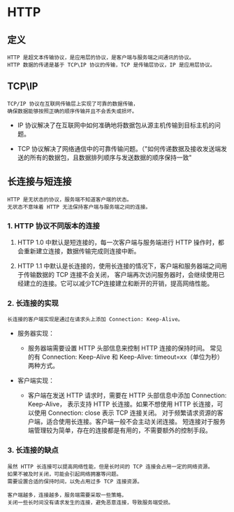 # HTTP 

## 定义
    HTTP 是超文本传输协议，是应用层的协议，是客户端与服务端之间通讯的协议。
    HTTP 数据的传递是基于 TCP\IP 协议的传输，TCP 是传输层协议，IP 是应用层协议。

## TCP\IP
    TCP/IP 协议在互联网传输层上实现了可靠的数据传输，
    确保数据能够按照正确的顺序传输并且不会丢失或损坏。

* IP 协议解决了在互联网中如何准确地将数据包从源主机传输到目标主机的问题。

* TCP 协议解决了网络通信中的可靠传输问题。（"如何传递数据及接收发送端发送的所有的数据包，且数据排列顺序与发送数据的顺序保持一致"

## 长连接与短连接
    HTTP 是无状态的协议，服务端不知道客户端的状态。
    无状态不意味着 HTTP 无法保持客户端与服务端之间的连接。

### 1. HTTP 协议不同版本的连接
1. HTTP 1.0 中默认是短连接的，每一次客户端与服务端进行 HTTP 操作时，都会重新建立连接，数据传输完成则连接中断。


2. HTTP 1.1 中默认是长连接的，使用长连接的情况下，客户端和服务器端之间用于传输数据的 TCP 连接不会关闭， 客户端再次访问服务器时，会继续使用已经建立的连接。它可以减少TCP连接建立和断开的开销，提高网络性能。

### 2. 长连接的实现
    长连接的客户端实现是通过在请求头上添加 Connection: Keep-Alive。

* 服务器实现： 
  * 服务器端需要设置 HTTP 头部信息来控制 HTTP 连接的保持时间。
    常见的有 Connection: Keep-Alive 和 Keep-Alive: timeout=xx（单位为秒）两种方式。


* 客户端实现：
  * 客户端在发送 HTTP 请求时，需要在 HTTP 头部信息中添加 Connection: Keep-Alive， 表示支持 HTTP 长连接。如果不想使用 HTTP 长连接，可以使用 Connection: close 表示 TCP 连接关闭。
  对于频繁请求资源的客户端，适合使用长连接。客户端一般不会主动关闭连接。
  短连接对于服务端管理较为简单，存在的连接都是有用的，不需要额外的控制手段。

### 3. 长连接的缺点
    虽然 HTTP 长连接可以提高网络性能，但是长时间的 TCP 连接会占用一定的网络资源。
    如果不被及时关闭，可能会引起网络拥塞等问题。
    需要设置合适的保持时间，以免占用过多 TCP 连接资源。

    客户端越多，连接越多，服务端需要采取一些策略，
    关闭一些长时间没有请求发生的连接，避免恶意连接，导致服务端受损。